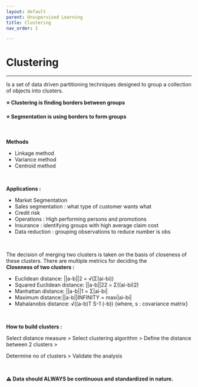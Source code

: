 ```yaml
---
layout: default
parent: Unsupervised Learning
title: Clustering
nav_order: 1

---
```

# Clustering

***

Is a set of data driven partitioning techniques designed to group a collection of objects into clusters.

**⭐ Clustering is finding borders between groups**

**⭐ Segmentation is using borders to form groups**

&nbsp;

**Methods**

* Linkage method
* Variance method
* Centroid method

&nbsp;

**Applications :**

* Market Segmentation
* Sales segmentation : what type of customer wants what
* Credit risk
* Operations : High performing persons and promotions
* Insurance : identifying groups with high average claim cost
* Data reduction : grouping observations to reduce number is obs

&nbsp;

The decision of merging two clusters is taken on the basis of closeness of these clusters. There are multiple metrics for deciding the   
**Closeness of two clusters :**

* Euclidean distance: ||a-b||2 = √(Σ(ai-bi))
* Squared Euclidean distance: ||a-b||22 = Σ((ai-bi)2)
* Manhattan distance: ||a-b||1 = Σ|ai-bi|
* Maximum distance:||a-b||INFINITY = maxi|ai-bi|
* Mahalanobis distance: √((a-b)T S-1 (-b)) {where, s : covariance matrix}

&nbsp;

**How to build clusters :**

Select distance measure > Select clustering algorithm > Define the distance between 2 clusters >

Determine no of clusters > Validate the analysis

&nbsp;

**⚠ Data should ALWAYS be continuous and standardized in nature.**